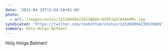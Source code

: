 ```yaml
---
date: '2013-04-19T15:04:58+01:00'
photo:
  - url: /images/notes/325260994236530689-BIOPJqVCQAAkMMx.jpg
syndicated: 'https://twitter.com/roobottom/status/325260994236530689'
summary: Holy Holga Batman!
---
```

Holy Holga Batman! 
